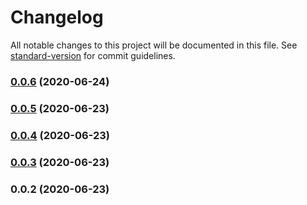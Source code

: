 # Changelog

All notable changes to this project will be documented in this file. See [standard-version](https://github.com/conventional-changelog/standard-version) for commit guidelines.

### [0.0.6](https://github.com/deanophilip/DAS_Client/compare/v0.0.5...v0.0.6) (2020-06-24)

### [0.0.5](https://github.com/deanophilip/DAS_Client/compare/v0.0.4...v0.0.5) (2020-06-23)

### [0.0.4](https://github.com/deanophilip/DAS_Client/compare/v0.0.3...v0.0.4) (2020-06-23)

### [0.0.3](https://github.com/deanophilip/DAS_Client/compare/v0.0.2...v0.0.3) (2020-06-23)

### 0.0.2 (2020-06-23)
